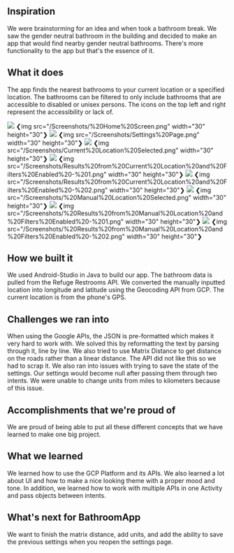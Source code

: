 ## Inspiration
We were brainstorming for an idea and when took a bathroom break. We saw the gender neutral bathroom in the building and decided to make an app that would find nearby gender neutral bathrooms. There's more functionality to the app but that's the essence of it.

## What it does
The app finds the nearest bathrooms to your current location or a specified location. The bathrooms can be filtered to only include bathrooms that are accessible to disabled or unisex persons. The icons on the top left and right represent the accessibility or lack of.

![](/Screenshots/%20Home%20Screen.png)
❮img src="/Screenshots/%20Home%20Screen.png" width="30" height="30"❯
![](Screenshots/Settings%20Page.png)
❮img src="/Screenshots/Settings%20Page.png" width="30" height="30"❯
![](/Screenshots/Current%20Location%20Selected.png)
❮img src="/Screenshots/Current%20Location%20Selected.png" width="30" height="30"❯
![](/Screenshots/Results%20from%20Current%20Location%20and%20Filters%20Enabled%20-%201.png)
❮img src="/Screenshots/Results%20from%20Current%20Location%20and%20Filters%20Enabled%20-%201.png" width="30" height="30"❯
![](/Screenshots/Results%20from%20Current%20Location%20and%20Filters%20Enabled%20-%202.png)
❮img src="/Screenshots/Results%20from%20Current%20Location%20and%20Filters%20Enabled%20-%202.png" width="30" height="30"❯
![](/Screenshots/%20Manual%20Location%20Selected.png)
❮img src="/Screenshots/%20Manual%20Location%20Selected.png" width="30" height="30"❯
![](/Screenshots/%20Results%20from%20Manual%20Location%20and%20Filters%20Enabled%20-%201.png)
❮img src="/Screenshots/%20Results%20from%20Manual%20Location%20and%20Filters%20Enabled%20-%201.png" width="30" height="30"❯
![](/Screenshots/%20Results%20from%20Manual%20Location%20and%20Filters%20Enabled%20-%202.png)
❮img src="/Screenshots/%20Results%20from%20Manual%20Location%20and%20Filters%20Enabled%20-%202.png" width="30" height="30"❯

## How we built it
We used Android-Studio in Java to build our app. The bathroom data is pulled from the Refuge Restrooms API. We converted the manually inputted location into longitude and latitude using the Geocoding API from GCP. The current location is from the phone's GPS.

## Challenges we ran into
When using the Google APIs, the JSON is pre-formatted which makes it very hard to work with. We solved this by reformatting the text by parsing through it, line by line. We also tried to use Matrix Distance to get distance on the roads rather than a linear distance. The API did not like this so we had to scrap it. We also ran into issues with trying to save the state of the settings. Our settings would become null after passing them through two intents. We were unable to change units from miles to kilometers because of this issue.

## Accomplishments that we're proud of
We are proud of being able to put all these different concepts that we have learned to make one big project. 

## What we learned
We learned how to use the GCP Platform and its APIs. We also learned a lot about UI and how to make a nice looking theme with a proper mood and tone. In addition, we learned how to work with multiple APIs in one Activity and pass objects between intents.

## What's next for BathroomApp
We want to finish the matrix distance, add units, and add the ability to save the previous settings when you reopen the settings page.
